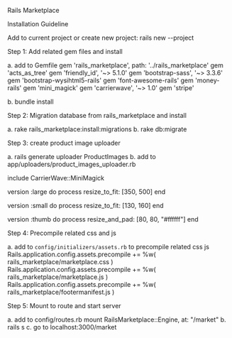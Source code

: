 Rails Marketplace

Installation Guideline

Add to current project or create new project: rails new --project

Step 1: Add related gem files and install

a. add to Gemfile
gem 'rails_marketplace', path: '../rails_marketplace'
gem 'acts_as_tree'
gem 'friendly_id', '~> 5.1.0'
gem 'bootstrap-sass', '~> 3.3.6'
gem 'bootstrap-wysihtml5-rails'
gem 'font-awesome-rails'
gem 'money-rails'
gem 'mini_magick'
gem 'carrierwave', '~> 1.0'
gem 'stripe'

b. bundle install


Step 2: Migration database from rails_marketplace and install

a. rake rails_marketplace:install:migrations
b. rake db:migrate


Step 3: create product image uploader

a. rails generate uploader ProductImages
b. add to app/uploaders/product_images_uploader.rb

  include CarrierWave::MiniMagick

  version :large do
    process resize_to_fit: [350, 500]
  end

  version :small do
    process resize_to_fit: [130, 160]
  end

  version :thumb do
    process resize_and_pad: [80, 80, "#ffffff"]
  end


Step 4: Precompile related css and js

a. add to `config/initializers/assets.rb` to precompile related css js
Rails.application.config.assets.precompile += %w( rails_marketplace/marketplace.css )
Rails.application.config.assets.precompile += %w( rails_marketplace/marketplace.js )
Rails.application.config.assets.precompile += %w( rails_marketplace/footermanifest.js )


Step 5: Mount to route and start server

a. add to config/routes.rb
mount RailsMarketplace::Engine, at: "/market"
b. rails s
c. go to localhost:3000/market

